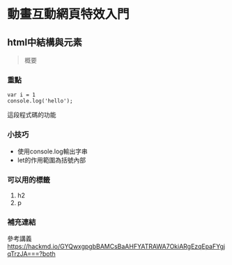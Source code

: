 # 動畫互動網頁特效入門
## html中結構與元素
> 概要
### 重點
```javascript=
var i = 1
console.log('hello');

```
這段程式碼的功能

### 小技巧
* 使用console.log輸出字串
* let的作用範圍為括號內部

### 可以用的標籤
1. h2
2. p

### 補充連結
參考講義  https://hackmd.io/GYQwxgpgbBAMCsBaAHFYATRAWA7OkiARgEzqEpaFYgjqTrzJA===?both




